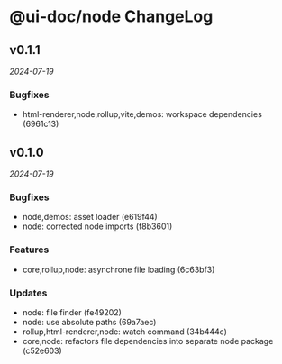 # @ui-doc/node ChangeLog

## v0.1.1

_2024-07-19_

### Bugfixes

- html-renderer,node,rollup,vite,demos: workspace dependencies (6961c13)

## v0.1.0

_2024-07-19_

### Bugfixes

- node,demos: asset loader (e619f44)
- node: corrected node imports (f8b3601)

### Features

- core,rollup,node: asynchrone file loading (6c63bf3)

### Updates

- node: file finder (fe49202)
- node: use absolute paths (69a7aec)
- rollup,html-renderer,node: watch command (34b444c)
- core,node: refactors file dependencies into separate node package (c52e603)
